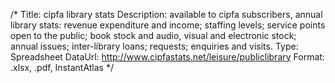 /*
Title: cipfa library stats
Description: available to cipfa subscribers, annual library stats: revenue expenditure and income; staffing levels; service points open to the public; book stock and audio, visual and electronic stock; annual issues; inter-library loans; requests; enquiries and visits.
Type: Spreadsheet
DataUrl: http://www.cipfastats.net/leisure/publiclibrary
Format: .xlsx, .pdf, InstantAtlas
*/